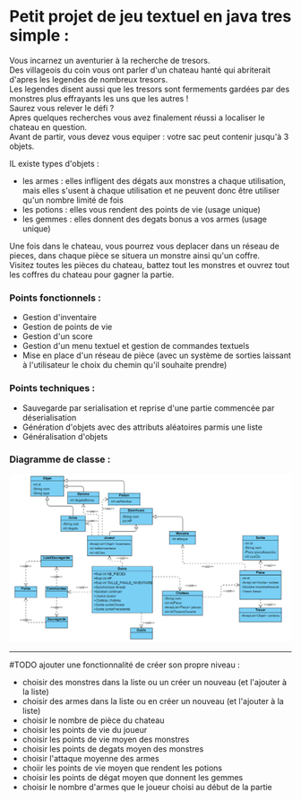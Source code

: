 # Petit projet de jeu textuel en java tres simple :

Vous incarnez un aventurier à la recherche de tresors.  
Des villageois du coin vous ont parler d'un chateau hanté qui abriterait d'apres les legendes de nombreux tresors.  
Les legendes disent aussi que les tresors sont fermements gardées par des monstres plus effrayants les uns que les autres !  
Saurez vous relever le défi ?  
Apres quelques recherches vous avez finalement réussi a localiser le chateau en question.  
Avant de partir, vous devez vous equiper : votre sac peut contenir jusqu'à 3 objets.  

IL existe  types d'objets :

- les armes : elles infligent des dégats aux monstres a chaque utilisation, mais elles s'usent à chaque utilisation et ne peuvent donc être utiliser qu'un nombre limité de fois
- les potions : elles vous rendent des points de vie (usage unique)
- les gemmes : elles donnent des degats bonus a vos armes (usage unique)

Une fois dans le chateau, vous pourrez vous deplacer dans un réseau de pieces, dans chaque pièce se situera un monstre ainsi qu'un coffre.  
Visitez toutes les pièces du chateau, battez tout les monstres et ouvrez tout les coffres du chateau pour gagner la partie.

### Points fonctionnels :
- Gestion d'inventaire
- Gestion de points de vie
- Gestion d'un score
- Gestion d'un menu textuel et gestion de commandes textuels
- Mise en place d'un réseau de pièce (avec un système de sorties laissant à l'utilisateur le choix du chemin qu'il souhaite prendre)

### Points techniques :
- Sauvegarde par serialisation et reprise d'une partie commencée par déserialisation
- Génération d'objets avec des attributs aléatoires parmis une liste
- Généralisation d'objets

### Diagramme de classe :
![Diagramme de classe](https://raw.githubusercontent.com/clementor5/chateauHante/main/img/diagramme.png)

--------------------------------------------------------------------------------------------------------------------------------------------

#TODO ajouter une fonctionnalité de créer son propre niveau :
- choisir des monstres dans la liste ou un créer un nouveau (et l'ajouter à la liste)
- choisir des armes dans la liste ou en créer un nouveau (et l'ajouter à la liste)
- choisir  le nombre de pièce du chateau
- choisir les points de vie du joueur
- choisir les points de vie moyen des monstres
- choisir les points de degats moyen des monstres
- choisir l'attaque moyenne des armes
- choiir les points de vie moyen que rendent les potions
- choisir les points de dégat moyen que donnent les gemmes
- choisir le nombre d'armes que le joueur choisi au début de la partie

